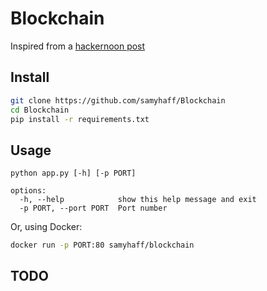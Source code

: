 # Blockchain

Inspired from a [hackernoon post](https://hackernoon.com/learn-blockchains-by-building-one-117428612f46)

## Install

```bash
git clone https://github.com/samyhaff/Blockchain
cd Blockchain
pip install -r requirements.txt
```

## Usage

```
python app.py [-h] [-p PORT]

options:
  -h, --help            show this help message and exit
  -p PORT, --port PORT  Port number
```

Or, using Docker:

```bash
docker run -p PORT:80 samyhaff/blockchain
```

## TODO
